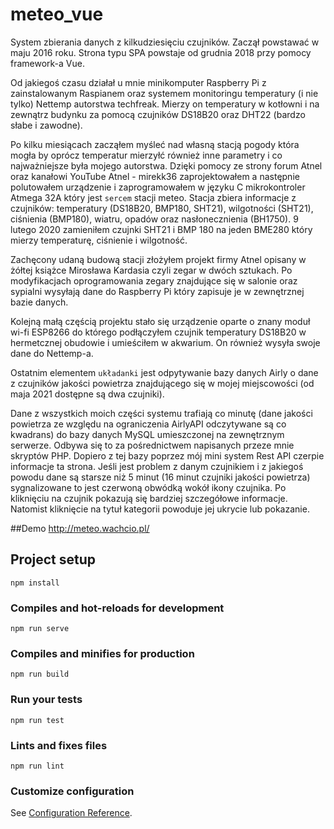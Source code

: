 # meteo_vue
System zbierania danych z kilkudziesięciu czujników. Zaczął powstawać w maju 2016 roku. Strona typu SPA powstaje od grudnia 2018 przy pomocy framework-a Vue.

Od jakiegoś czasu działał u mnie minikomputer Raspberry Pi z zainstalowanym Raspianem oraz systemem monitoringu temperatury (i nie tylko) Nettemp autorstwa techfreak. Mierzy on temperatury w kotłowni i na zewnątrz budynku za pomocą czujników DS18B20 oraz DHT22 (bardzo słabe i zawodne).

Po kilku miesiącach zacząłem myśleć nad własną stacją pogody która mogła by oprócz temperatur mierzyłć również inne parametry i co najważniejsze była mojego autorstwa. Dzięki pomocy ze strony forum Atnel oraz kanałowi YouTube Atnel - mirekk36 zaprojektowałem a następnie polutowałem urządzenie i zaprogramowałem w języku C mikrokontroler Atmega 32A który jest `sercem` stacji meteo. Stacja zbiera informacje z czujników: temperatury (DS18B20, BMP180, SHT21), wilgotności (SHT21), ciśnienia (BMP180), wiatru, opadów oraz nasłonecznienia (BH1750). 9 lutego 2020 zamieniłem czujnki SHT21 i BMP 180 na jeden BME280 który mierzy temperaturę, ciśnienie i wilgotność.

Zachęcony udaną budową stacji złożyłem projekt firmy Atnel opisany w żółtej książce Mirosława Kardasia czyli zegar w dwóch sztukach. Po modyfikacjach oprogramowania zegary znajdujące się w salonie oraz sypialni wysyłają dane do Raspberry Pi który zapisuje je w zewnętrznej bazie danych.

Kolejną małą częścią projektu stało się urządzenie oparte o znany moduł wi-fi ESP8266 do którego podłączyłem czujnik temperatury DS18B20 w hermetcznej obudowie i umieściłem w akwarium. On również wysyła swoje dane do Nettemp-a.

Ostatnim elementem `układanki` jest odpytywanie bazy danych Airly o dane z czujników jakości powietrza znajdującego się w mojej miejscowości (od maja 2021 dostępne są dwa czujniki).

Dane z wszystkich moich części systemu trafiają co minutę (dane jakości powietrza ze względu na ograniczenia AirlyAPI odczytywane są co kwadrans) do bazy danych MySQL umieszczonej na zewnętrznym serwerze. Odbywa się to za pośrednictwem napisanych przeze mnie skryptów PHP. Dopiero z tej bazy poprzez mój mini system Rest API czerpie informacje ta strona. Jeśli jest problem z danym czujnikiem i z jakiegoś powodu dane są starsze niż 5 minut (16 minut czujniki jakości powietrza) sygnalizowane to jest czerwoną obwódką wokół ikony czujnika. Po kliknięciu na czujnik pokazują się bardziej szczegółowe informacje. Natomist kliknięcie na tytuł kategorii powoduje jej ukrycie lub pokazanie.

##Demo
http://meteo.wachcio.pl/

## Project setup
```
npm install
```

### Compiles and hot-reloads for development
```
npm run serve
```

### Compiles and minifies for production
```
npm run build
```

### Run your tests
```
npm run test
```

### Lints and fixes files
```
npm run lint
```

### Customize configuration
See [Configuration Reference](https://cli.vuejs.org/config/).

